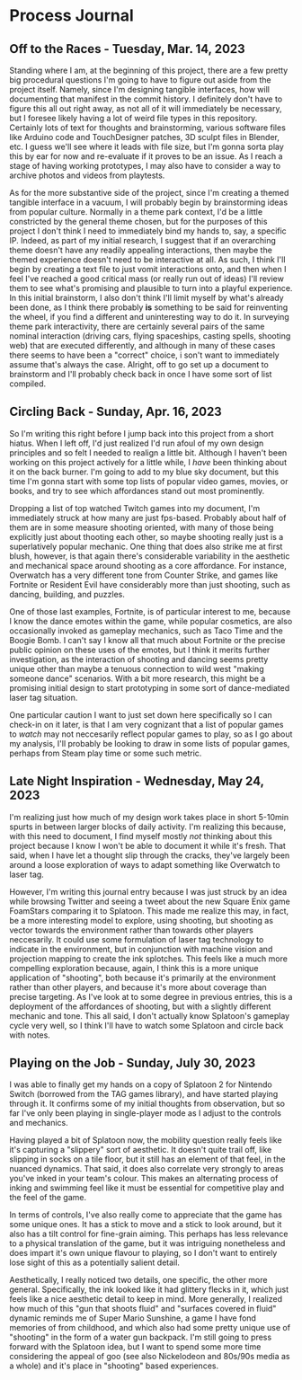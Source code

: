 # Process Journal

## Off to the Races - Tuesday, Mar. 14, 2023

Standing where I am, at the beginning of this project, there are a few pretty big procedural questions I'm going to have to figure out aside from the project itself. Namely, since I'm designing tangible interfaces, how will documenting that manifest in the commit history. I definitely don't have to figure this all out right away, as not all of it will immediately be necessary, but I foresee likely having a lot of weird file types in this repository. Certainly lots of text for thoughts and brainstorming, various software files like Arduino code and TouchDesigner patches, 3D sculpt files in Blender, etc. I guess we'll see where it leads with file size, but I'm gonna sorta play this by ear for now and re-evaluate if it proves to be an issue. As I reach a stage of having working prototypes, I may also have to consider a way to archive photos and videos from playtests.

As for the more substantive side of the project, since I'm creating a themed tangible interface in a vacuum, I will probably begin by brainstorming ideas from popular culture. Normally in a theme park context, I'd be a little constricted by the general theme chosen, but for the purposes of this project I don't think I need to immediately bind my hands to, say, a specific IP. Indeed, as part of my initial research, I suggest that if an overarching theme doesn't have any readily appealing interactions, then maybe the themed experience doesn't need to be interactive at all. As such, I think I'll begin by creating a text file to just vomit interactions onto, and then when I feel I've reached a good critical mass (or really run out of ideas) I'll review them to see what's promising and plausible to turn into a playful experience. In this initial brainstorm, I also don't think I'll limit myself by what's already been done, as I think there probably **is** something to be said for reinventing the wheel, if you find a different and uninteresting way to do it. In surveying theme park interactivity, there are certainly several pairs of the same nominal interaction (driving cars, flying spaceships, casting spells, shooting web) that are executed differently, and although in many of these cases there seems to have been a "correct" choice, i son't want to immediately assume that's always the case. Alright, off to go set up a document to brainstorm and I'll probably check back in once I have some sort of list compiled.

## Circling Back - Sunday, Apr. 16, 2023

So I'm writing this right before I jump back into this project from a short hiatus. When I left off, I'd just realized I'd run afoul of my own design principles and so felt I needed to realign a little bit. Although I haven't been working on this project actively for a little while, I *have* been thinking about it on the back burner. I'm going to add to my blue sky document, but this time I'm gonna start with some top lists of popular video games, movies, or books, and try to see which affordances stand out most prominently.

Dropping a list of top watched Twitch games into my document, I'm immediately struck at how many are just fps-based. Probably about half of them are in some measure shooting oriented, with many of those being explicitly just about thooting each other, so maybe shooting really just is a superlatively popular mechanic. One thing that does also strike me at first blush, however, is that again there's considerable variability in the aesthetic and mechanical space around shooting as a core affordance. For instance, Overwatch has a very different tone from Counter Strike, and games like Fortnite or Resident Evil have considerably more than just shooting, such as dancing, building, and puzzles.

One of those last examples, Fortnite, is of particular interest to me, because I know the dance emotes within the game, while popular cosmetics, are also occasionally invoked as gameplay mechanics, such as Taco Time and the Boogie Bomb. I can't say I know all that much about Fortnite or the precise public opinion on these uses of the emotes, but I think it merits further investigation, as the interaction of shooting and dancing seems pretty unique other than maybe a tenuous connection to wild west "making someone dance" scenarios. With a bit more research, this might be a promising initial design to start prototyping in some sort of dance-mediated laser tag situation.

One particular caution I want to just set down here specifically so I can check-in on it later, is that I am very cognizant that a list of popular games to *watch* may not neccesarily reflect popular games to play, so as I go about my analysis, I'll probably be looking to draw in some lists of popular games, perhaps from Steam play time or some such metric.

## Late Night Inspiration - Wednesday, May 24, 2023

I'm realizing just how much of my design work takes place in short 5-10min spurts in between larger blocks of daily activity. I'm realizing this because, with this need to document, I find myself mostly *not* thinking about this project because I know I won't be able to document it while it's fresh. That said, when I have let a thought slip through the cracks, they've largely been around a loose exploration of ways to adapt something like Overwatch to laser tag.

However, I'm writing this journal entry because I was just struck by an idea while browsing Twitter and seeing a tweet about the new Square Enix game FoamStars comparing it to Splatoon. This made me realize this may, in fact, be a more interesting model to explore, using shooting, but shooting as vector towards the environment rather than towards other players neccesarily. It could use some formulation of laser tag technology to indicate in the environment, but in conjunction with machine vision and projection mapping to create the ink splotches. This feels like a much more compelling exploration because, again, I think this is a more unique application of "shooting", both because it's primarily at the environment rather than other players, and because it's more about coverage than precise targeting. As I've look at to some degree in previous entries, this is a deployment of the affordances of shooting, but with a slightly different mechanic and tone. This all said, I don't actually know Splatoon's gameplay cycle very well, so I think I'll have to watch some Splatoon and circle back with notes.

## Playing on the Job - Sunday, July 30, 2023

I was able to finally get my hands on a copy of Splatoon 2 for Nintendo Switch (borrowed from the TAG games library), and have started playing through it. It confirms some of my initial thoughts from observation, but so far I've only been playing in single-player mode as I adjust to the controls and mechanics.

Having played a bit of Splatoon now, the mobility question really feels like it's capturing a "slippery" sort of aesthetic. It doesn't quite trail off, like slipping in socks on a tile floor, but it still has an element of that feel, in the nuanced dynamics. That said, it does also correlate very strongly to areas you've inked in your team's colour. This makes an alternating process of inking and swimming feel like it must be essential for competitive play and the feel of the game.

In terms of controls, I've also really come to appreciate that the game has some unique ones. It has a stick to move and a stick to look around, but it also has a tilt control for fine-grain aiming. This perhaps has less relevance to a physical translation of the game, but it was intriguing nonetheless and does impart it's own unique flavour to playing, so I don't want to entirely lose sight of this as a potentially salient detail.

Aesthetically, I really noticed two details, one specific, the other more general. Specifically, the ink looked like it had glittery flecks in it, which just feels like a nice aesthetic detail to keep in mind. More generally, I realized how much of this "gun that shoots fluid" and "surfaces covered in fluid" dynamic reminds me of Super Mario Sunshine, a game I have fond memories of from childhood, and which also had some pretty unique use of "shooting" in the form of a water gun backpack. I'm still going to press forward with the Splatoon idea, but I want to spend some more time considering the appeal of goo (see also Nickelodeon and 80s/90s media as a whole) and it's place in "shooting" based experiences.
